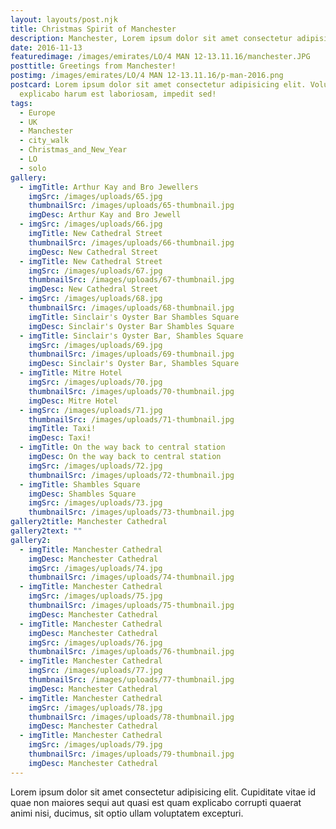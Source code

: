 ```yaml
---
layout: layouts/post.njk
title: Christmas Spirit of Manchester
description: Manchester, Lorem ipsum dolor sit amet consectetur adipisicing elit.
date: 2016-11-13
featuredimage: /images/emirates/LO/4 MAN 12-13.11.16/manchester.JPG
posttitle: Greetings from Manchester!
postimg: /images/emirates/LO/4 MAN 12-13.11.16/p-man-2016.png
postcard: Lorem ipsum dolor sit amet consectetur adipisicing elit. Voluptatem
  explicabo harum est laboriosam, impedit sed!
tags:
  - Europe
  - UK
  - Manchester
  - city_walk
  - Christmas_and_New_Year
  - LO
  - solo
gallery:
  - imgTitle: Arthur Kay and Bro Jewellers
    imgSrc: /images/uploads/65.jpg
    thumbnailSrc: /images/uploads/65-thumbnail.jpg
    imgDesc: Arthur Kay and Bro Jewell
  - imgSrc: /images/uploads/66.jpg
    imgTitle: New Cathedral Street
    thumbnailSrc: /images/uploads/66-thumbnail.jpg
    imgDesc: New Cathedral Street
  - imgTitle: New Cathedral Street
    imgSrc: /images/uploads/67.jpg
    thumbnailSrc: /images/uploads/67-thumbnail.jpg
    imgDesc: New Cathedral Street
  - imgSrc: /images/uploads/68.jpg
    thumbnailSrc: /images/uploads/68-thumbnail.jpg
    imgTitle: Sinclair's Oyster Bar Shambles Square
    imgDesc: Sinclair's Oyster Bar Shambles Square
  - imgTitle: Sinclair's Oyster Bar, Shambles Square
    imgSrc: /images/uploads/69.jpg
    thumbnailSrc: /images/uploads/69-thumbnail.jpg
    imgDesc: Sinclair's Oyster Bar, Shambles Square
  - imgTitle: Mitre Hotel
    imgSrc: /images/uploads/70.jpg
    thumbnailSrc: /images/uploads/70-thumbnail.jpg
    imgDesc: Mitre Hotel
  - imgSrc: /images/uploads/71.jpg
    thumbnailSrc: /images/uploads/71-thumbnail.jpg
    imgTitle: Taxi!
    imgDesc: Taxi!
  - imgTitle: On the way back to central station
    imgDesc: On the way back to central station
    imgSrc: /images/uploads/72.jpg
    thumbnailSrc: /images/uploads/72-thumbnail.jpg
  - imgTitle: Shambles Square
    imgDesc: Shambles Square
    imgSrc: /images/uploads/73.jpg
    thumbnailSrc: /images/uploads/73-thumbnail.jpg
gallery2title: Manchester Cathedral
gallery2text: ""
gallery2:
  - imgTitle: Manchester Cathedral
    imgDesc: Manchester Cathedral
    imgSrc: /images/uploads/74.jpg
    thumbnailSrc: /images/uploads/74-thumbnail.jpg
  - imgTitle: Manchester Cathedral
    imgSrc: /images/uploads/75.jpg
    thumbnailSrc: /images/uploads/75-thumbnail.jpg
    imgDesc: Manchester Cathedral
  - imgTitle: Manchester Cathedral
    imgDesc: Manchester Cathedral
    imgSrc: /images/uploads/76.jpg
    thumbnailSrc: /images/uploads/76-thumbnail.jpg
  - imgTitle: Manchester Cathedral
    imgSrc: /images/uploads/77.jpg
    thumbnailSrc: /images/uploads/77-thumbnail.jpg
    imgDesc: Manchester Cathedral
  - imgTitle: Manchester Cathedral
    imgSrc: /images/uploads/78.jpg
    thumbnailSrc: /images/uploads/78-thumbnail.jpg
    imgDesc: Manchester Cathedral
  - imgTitle: Manchester Cathedral
    imgSrc: /images/uploads/79.jpg
    thumbnailSrc: /images/uploads/79-thumbnail.jpg
    imgDesc: Manchester Cathedral
---
```


Lorem ipsum dolor sit amet consectetur adipisicing elit. Cupiditate vitae id quae non maiores sequi aut quasi est quam explicabo corrupti quaerat animi nisi, ducimus, sit optio ullam voluptatem excepturi.